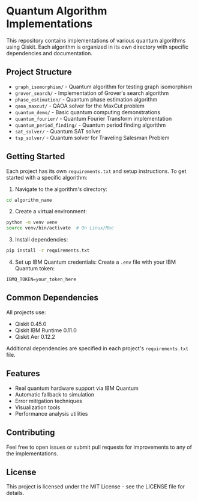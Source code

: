 # Quantum Algorithm Implementations

This repository contains implementations of various quantum algorithms using Qiskit. Each algorithm is organized in its own directory with specific dependencies and documentation.

## Project Structure

- `graph_isomorphism/` - Quantum algorithm for testing graph isomorphism
- `grover_search/` - Implementation of Grover's search algorithm
- `phase_estimation/` - Quantum phase estimation algorithm
- `qaoa_maxcut/` - QAOA solver for the MaxCut problem
- `quantum_demo/` - Basic quantum computing demonstrations
- `quantum_fourier/` - Quantum Fourier Transform implementation
- `quantum_period_finding/` - Quantum period finding algorithm
- `sat_solver/` - Quantum SAT solver
- `tsp_solver/` - Quantum solver for Traveling Salesman Problem

## Getting Started

Each project has its own `requirements.txt` and setup instructions. To get started with a specific algorithm:

1. Navigate to the algorithm's directory:
```bash
cd algorithm_name
```

2. Create a virtual environment:
```bash
python -m venv venv
source venv/bin/activate  # On Linux/Mac
```

3. Install dependencies:
```bash
pip install -r requirements.txt
```

4. Set up IBM Quantum credentials:
Create a `.env` file with your IBM Quantum token:
```
IBMQ_TOKEN=your_token_here
```

## Common Dependencies

All projects use:
- Qiskit 0.45.0
- Qiskit IBM Runtime 0.11.0
- Qiskit Aer 0.12.2

Additional dependencies are specified in each project's `requirements.txt` file.

## Features

- Real quantum hardware support via IBM Quantum
- Automatic fallback to simulation
- Error mitigation techniques
- Visualization tools
- Performance analysis utilities

## Contributing

Feel free to open issues or submit pull requests for improvements to any of the implementations.

## License

This project is licensed under the MIT License - see the LICENSE file for details.
